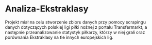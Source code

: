 # Analiza-Ekstraklasy
Projekt miał na celu stworzenie zbioru danych przy pomocy scrapingu danych dotyczących polskiej ligi piłki nożnej z portalu Transfermarkt, a następnie przeanalizowanie statystyk piłkarzy, którzy w niej grali oraz porównania Ekstraklasy na tle innych europejskich lig.
